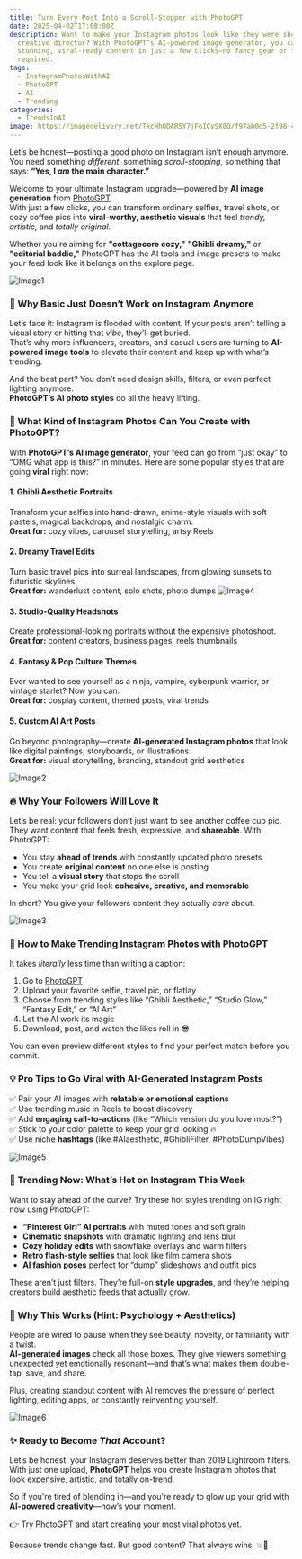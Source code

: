 ```yaml
---
title: Turn Every Post Into a Scroll-Stopper with PhotoGPT
date: 2025-04-02T17:08:00Z
description: Want to make your Instagram photos look like they were shot by a
  creative director? With PhotoGPT’s AI-powered image generator, you can create
  stunning, viral-ready content in just a few clicks—no fancy gear or filters
  required.
tags:
  - InstagramPhotosWithAI
  - PhotoGPT
  - AI
  - Trending
categories:
  - TrendsInAI
image: https://imagedelivery.net/TkcHhODAR5Y7jFoICvSX0Q/f97ab0d5-2f98-49da-1cb8-b32826cbd900/width=768
---
```

Let’s be honest—posting a good photo on Instagram isn’t enough anymore. You need something *different*, something *scroll-stopping*, something that says: **“Yes, I *am* the main character.”**

Welcome to your ultimate Instagram upgrade—powered by **AI image generation** from [PhotoGPT](https://www.photogptai.com/).  
With just a few clicks, you can transform ordinary selfies, travel shots, or cozy coffee pics into **viral-worthy, aesthetic visuals** that feel *trendy, artistic,* and *totally original.*

Whether you're aiming for **"cottagecore cozy,"** **"Ghibli dreamy,"** or **"editorial baddie,"** PhotoGPT has the AI tools and image presets to make your feed look like it belongs on the explore page.

![Image1](https://imagedelivery.net/TkcHhODAR5Y7jFoICvSX0Q/1afeefbd-3e1a-4031-a975-a4c70d0fbc00/q=100)

### 📲 Why Basic Just Doesn’t Work on Instagram Anymore

Let’s face it: Instagram is flooded with content. If your posts aren’t telling a visual story or hitting that *vibe*, they’ll get buried.  
That’s why more influencers, creators, and casual users are turning to **AI-powered image tools** to elevate their content and keep up with what’s trending.

And the best part? You don’t need design skills, filters, or even perfect lighting anymore.  
**PhotoGPT’s AI photo styles** do all the heavy lifting.


### 🎨 What Kind of Instagram Photos Can You Create with PhotoGPT?

With **PhotoGPT’s AI image generator**, your feed can go from “just okay” to “OMG what app is this?” in minutes. Here are some popular styles that are going **viral** right now:

#### 1. **Ghibli Aesthetic Portraits**
Transform your selfies into hand-drawn, anime-style visuals with soft pastels, magical backdrops, and nostalgic charm.  
**Great for:** cozy vibes, carousel storytelling, artsy Reels

#### 2. **Dreamy Travel Edits**
Turn basic travel pics into surreal landscapes, from glowing sunsets to futuristic skylines.  
**Great for:** wanderlust content, solo shots, photo dumps
![Image4](https://imagedelivery.net/TkcHhODAR5Y7jFoICvSX0Q/c6f2eeae-121b-4829-841e-9c7bcc64bd00/q=100)

#### 3. **Studio-Quality Headshots**
Create professional-looking portraits without the expensive photoshoot.  
**Great for:** content creators, business pages, reels thumbnails

#### 4. **Fantasy & Pop Culture Themes**
Ever wanted to see yourself as a ninja, vampire, cyberpunk warrior, or vintage starlet? Now you can.  
**Great for:** cosplay content, themed posts, viral trends

#### 5. **Custom AI Art Posts**
Go beyond photography—create **AI-generated Instagram photos** that look like digital paintings, storyboards, or illustrations.  
**Great for:** visual storytelling, branding, standout grid aesthetics

![Image2](https://imagedelivery.net/TkcHhODAR5Y7jFoICvSX0Q/8ceb0521-5767-42b2-5bb8-c63d73357600/q=100)

### 🔥 Why Your Followers Will Love It

Let’s be real: your followers don’t just want to see another coffee cup pic. They want content that feels fresh, expressive, and **shareable**. With PhotoGPT:

- You stay **ahead of trends** with constantly updated photo presets  
- You create **original content** no one else is posting  
- You tell a **visual story** that stops the scroll  
- You make your grid look **cohesive, creative, and memorable**

In short? You give your followers content they actually *care* about.

![Image3](https://imagedelivery.net/TkcHhODAR5Y7jFoICvSX0Q/a8650cec-bb7d-44cd-ac5a-c8cca9674b00/q=100)

### 🚀 How to Make Trending Instagram Photos with PhotoGPT

It takes *literally* less time than writing a caption:

1. Go to [PhotoGPT](https://www.photogptai.com/)  
2. Upload your favorite selfie, travel pic, or flatlay  
3. Choose from trending styles like “Ghibli Aesthetic,” “Studio Glow,” “Fantasy Edit,” or “AI Art”  
4. Let the AI work its magic  
5. Download, post, and watch the likes roll in 😎

You can even preview different styles to find your perfect match before you commit.



### 💡 Pro Tips to Go Viral with AI-Generated Instagram Posts

✅ Pair your AI images with **relatable or emotional captions**  
✅ Use trending music in Reels to boost discovery  
✅ Add **engaging call-to-actions** (like “Which version do you love most?”)  
✅ Stick to your color palette to keep your grid looking 🔥  
✅ Use niche **hashtags** (like #AIaesthetic, #GhibliFilter, #PhotoDumpVibes)

![Image5](https://imagedelivery.net/TkcHhODAR5Y7jFoICvSX0Q/9e84ab09-649d-42df-5cab-e995fcc4b700/q=100)

### 📸 Trending Now: What’s Hot on Instagram This Week

Want to stay ahead of the curve? Try these hot styles trending on IG right now using PhotoGPT:

- **“Pinterest Girl” AI portraits** with muted tones and soft grain  
- **Cinematic snapshots** with dramatic lighting and lens blur  
- **Cozy holiday edits** with snowflake overlays and warm filters  
- **Retro flash-style selfies** that look like film camera shots  
- **AI fashion poses** perfect for “dump” slideshows and outfit pics

These aren’t just filters. They’re full-on **style upgrades**, and they’re helping creators build aesthetic feeds that actually grow.



### 🧠 Why This Works (Hint: Psychology + Aesthetics)

People are wired to pause when they see beauty, novelty, or familiarity with a twist.  
**AI-generated images** check all those boxes. They give viewers something unexpected yet emotionally resonant—and that’s what makes them double-tap, save, and share.

Plus, creating standout content with AI removes the pressure of perfect lighting, editing apps, or constantly reinventing yourself.

![Image6](https://imagedelivery.net/TkcHhODAR5Y7jFoICvSX0Q/d7d54595-2d13-474c-e029-c3a5e0bb9800/q=100)

### ✨ Ready to Become *That* Account?

Let’s be honest: your Instagram deserves better than 2019 Lightroom filters.  
With just one upload, **PhotoGPT** helps you create Instagram photos that look expensive, artistic, and totally on-trend.

So if you're tired of blending in—and you're ready to glow up your grid with **AI-powered creativity**—now’s your moment.

👉 Try [PhotoGPT](https://www.photogptai.com/) and start creating your most viral photos yet.

Because trends change fast. But good content? That always wins. 💥📸
